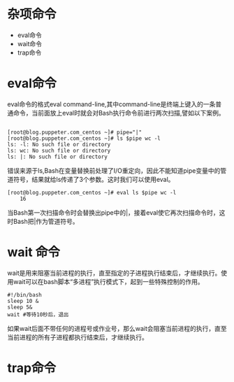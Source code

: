 # 杂项命令

* eval命令
* wait命令
* trap命令


# eval命令

eval命令的格式eval command-line,其中command-line是终端上键入的一条普通命令，当前面放上eval时就会对Bash执行命令前进行两次扫描,譬如以下案例。
```

[root@blog.puppeter.com_centos ~]# pipe="|"
[root@blog.puppeter.com_centos ~]# ls $pipe wc -l
ls: -l: No such file or directory
ls: wc: No such file or directory
ls: |: No such file or directory
```
错误来源于ls,Bash在变量替换前处理了I/O重定向，因此不能知道pipe变量中的管道符号，结果就给ls传递了3个参数。这时我们可以使用eval。
```
[root@blog.puppeter.com_centos ~]# eval ls $pipe wc -l
    16
```
当Bash第一次扫描命令时会替换出pipe中的|，接着eval使它再次扫描命令时，这时Bash把|作为管道符号。

# wait 命令 
wait是用来阻塞当前进程的执行，直至指定的子进程执行结束后，才继续执行。使用wait可以在bash脚本“多进程”执行模式下，起到一些特殊控制的作用。
```
#!/bin/bash
sleep 10 &
sleep 5&
wait #等待10秒后，退出
```
如果wait后面不带任何的进程号或作业号，那么wait会阻塞当前进程的执行，直至当前进程的所有子进程都执行结束后，才继续执行。
# trap命令

